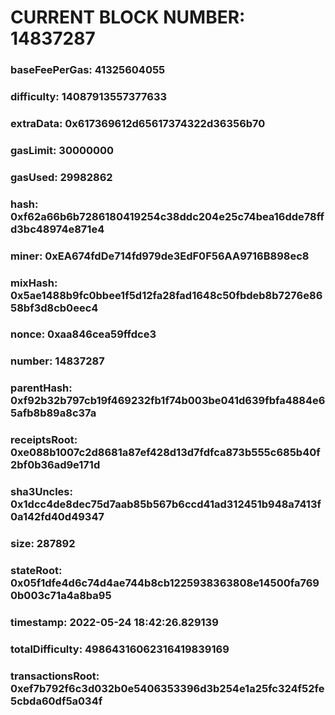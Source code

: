 # CURRENT BLOCK NUMBER: 14837287

### baseFeePerGas: 41325604055
### difficulty: 14087913557377633
### extraData: 0x617369612d65617374322d36356b70
### gasLimit: 30000000
### gasUsed: 29982862
### hash: 0xf62a66b6b7286180419254c38ddc204e25c74bea16dde78ffd3bc48974e871e4
### miner: 0xEA674fdDe714fd979de3EdF0F56AA9716B898ec8
### mixHash: 0x5ae1488b9fc0bbee1f5d12fa28fad1648c50fbdeb8b7276e8658bf3d8cb0eec4
### nonce: 0xaa846cea59ffdce3
### number: 14837287
### parentHash: 0xf92b32b797cb19f469232fb1f74b003be041d639fbfa4884e65afb8b89a8c37a
### receiptsRoot: 0xe088b1007c2d8681a87ef428d13d7fdfca873b555c685b40f2bf0b36ad9e171d
### sha3Uncles: 0x1dcc4de8dec75d7aab85b567b6ccd41ad312451b948a7413f0a142fd40d49347
### size: 287892
### stateRoot: 0x05f1dfe4d6c74d4ae744b8cb1225938363808e14500fa7690b003c71a4a8ba95
### timestamp: 2022-05-24 18:42:26.829139
### totalDifficulty: 49864316062316419839169
### transactionsRoot: 0xef7b792f6c3d032b0e5406353396d3b254e1a25fc324f52fe5cbda60df5a034f
